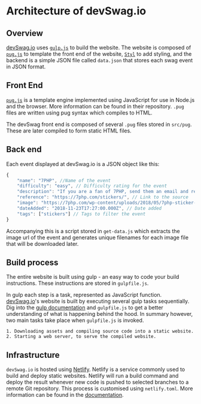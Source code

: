 # Architecture of devSwag.io

## Overview

[devSwag.io](https://devswag.io/) uses [`gulp.js`](https://gulpjs.com/) to build the website. The website is composed of [`pug.js`](https://github.com/pugjs/pug) to template the front end of the website, [`Styl`](https://github.com/tj/styl) to add styling, and the backend is a simple JSON file called `data.json` that stores each swag event in JSON format.

## Front End

[`pug.js`](https://github.com/pugjs/pug) is a template engine implemented using JavaScript for use in Node.js and the browser. More information can be found in their repository. `.pug` files are written using pug syntax which compiles to HTML.

The devSwag front end is composed of several `.pug` files stored in `src/pug`. These are later compiled to form static HTML files.

## Back end

Each event displayed at devSwag.io is a JSON object like this:

```js
{
    "name": "7PHP", //Name of the event
    "difficulty": "easy", // Difficulty rating for the event
    "description": "If you are a fan of 7PHP, send them an email and receive some free stickers!", // Brief description
    "reference": "https://7php.com/stickers/", // Link to the source
    "image": "https://7php.com/wp-content/uploads/2018/05/7php-sticker-v2.jpg", // Image URL
    "dateAdded": "2018-11-23T17:27:00.000Z", // Date added
    "tags": ["stickers"] // Tags to filter the event
}
```
Accompanying this is a script stored in `get-data.js` which extracts the image url of the event and generates unique filenames for each image file that will be downloaded later.

## Build process

The entire website is built using gulp - an easy way to code your build instructions. These instructions are stored in `gulpfile.js`.

In gulp each step is a task, represented as JavaScript function. [devSwag.io](https://devswag.io/)'s website is built by executing several gulp tasks sequentially. Dig into the [gulp documentation](https://gulpjs.com/docs/en/getting-started/quick-start) and `gulpfile.js` to get a better understanding of what is happening behind the hood. In summary however, two main tasks take place when `gulpfile.js` is invoked.

    1. Downloading assets and compiling source code into a static website.
    2. Starting a web server, to serve the compiled website.

## Infrastructure

`devSwag.io` is hosted using [Netlify](https://www.netlify.com/). Netlify is a service commonly used to build and deploy static websites. Netlify will run a build command and deploy the result whenever new code is pushed to selected branches to a remote Git repository. This process is customised using `netlify.toml`. More information can be found in the [documentation](https://www.netlify.com/docs/continuous-deployment/).
